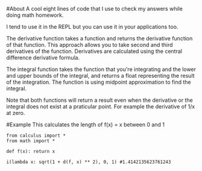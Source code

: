 #About
A cool eight lines of code that I use to check my answers while doing math homework.

I tend to use it in the REPL but you can use it in your applications too.

The derivative function takes a function and returns the derivative function of that function. This approach allows you to take second and third derivatives of the function. Derivatives are calculated using the central difference derivative formula.

The integral function takes the function that you're integrating and the lower and upper bounds of the integral, and returns a float representing the result of the integration. The function is using midpoint approximation to find the integral.

Note that both functions will return a result even when the derivative or the integral does not exist at a praticular point. For example the derivative of 1/x at zero.

#Example
This calculates the length of f(x) = x between 0 and 1
```
from calculus import *
from math import *

def f(x): return x

i(lambda x: sqrt(1 + d(f, x) ** 2), 0, 1) #1.4142135623761243
```
